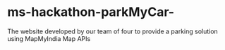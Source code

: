 # ms-hackathon-parkMyCar-
The website developed by our team of four to provide a parking solution using MapMyIndia Map APIs
